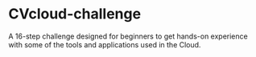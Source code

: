 # CVcloud-challenge
A 16-step challenge designed for beginners to get hands-on experience with some of the tools and applications used in the Cloud.
